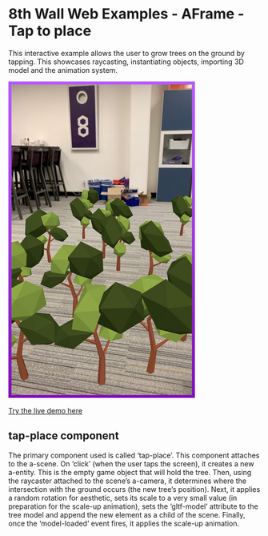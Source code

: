 # 8th Wall Web Examples - AFrame - Tap to place

This interactive example allows the user to grow trees on the ground by tapping. This showcases raycasting, instantiating objects, importing 3D model and the animation system.

![tapplace-screenshot](../../../images/screenshot-tap.jpg)

[Try the live demo here](https://apps.8thwall.com/8thWall/aframe_placeground)

## tap-place component

The primary component used is called ‘tap-place’. This component attaches to the a-scene. On ‘click’ (when the user taps the screen), it creates a new a-entity. This is the empty game object that will hold the tree. Then, using the raycaster attached to the scene’s a-camera, it determines where the intersection with the ground occurs (the new tree’s position). Next, it applies a random rotation for aesthetic, sets its scale to a very small value (in preparation for the scale-up animation), sets the ‘gltf-model’ attribute to the tree model and append the new element as a child of the scene. Finally, once the ‘model-loaded’ event fires, it applies the scale-up animation.
